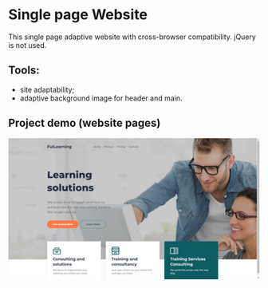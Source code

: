 # Single page Website

This single page adaptive website with cross-browser compatibility. jQuery is not used.

## Tools:

- site adaptability;
- adaptive background image for header and main.

## Project demo (website pages)

![demo.jpg](demo.jpg)